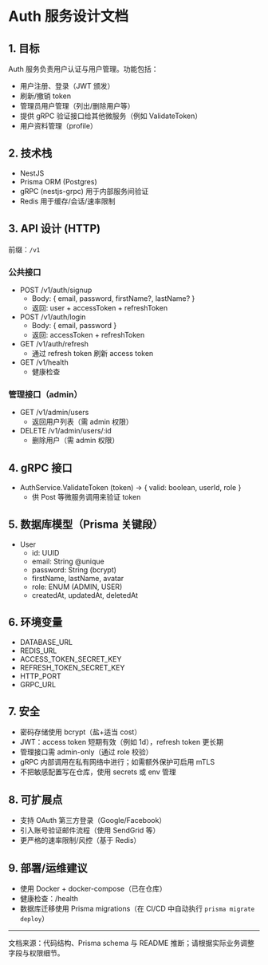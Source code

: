 # Auth 服务设计文档

## 1. 目标
Auth 服务负责用户认证与用户管理。功能包括：

- 用户注册、登录（JWT 颁发）
- 刷新/撤销 token
- 管理员用户管理（列出/删除用户等）
- 提供 gRPC 验证接口给其他微服务（例如 ValidateToken）
- 用户资料管理（profile）

## 2. 技术栈
- NestJS
- Prisma ORM (Postgres)
- gRPC (nestjs-grpc) 用于内部服务间验证
- Redis 用于缓存/会话/速率限制

## 3. API 设计 (HTTP)
前缀：`/v1`

### 公共接口
- POST /v1/auth/signup
  - Body: { email, password, firstName?, lastName? }
  - 返回: user + accessToken + refreshToken
- POST /v1/auth/login
  - Body: { email, password }
  - 返回: accessToken + refreshToken
- GET /v1/auth/refresh
  - 通过 refresh token 刷新 access token
- GET /v1/health
  - 健康检查

### 管理接口（admin）
- GET /v1/admin/users
  - 返回用户列表（需 admin 权限）
- DELETE /v1/admin/users/:id
  - 删除用户（需 admin 权限）

## 4. gRPC 接口
- AuthService.ValidateToken (token) -> { valid: boolean, userId, role }
  - 供 Post 等微服务调用来验证 token

## 5. 数据库模型（Prisma 关键段）
- User
  - id: UUID
  - email: String @unique
  - password: String (bcrypt)
  - firstName, lastName, avatar
  - role: ENUM (ADMIN, USER)
  - createdAt, updatedAt, deletedAt

## 6. 环境变量
- DATABASE_URL
- REDIS_URL
- ACCESS_TOKEN_SECRET_KEY
- REFRESH_TOKEN_SECRET_KEY
- HTTP_PORT
- GRPC_URL

## 7. 安全
- 密码存储使用 bcrypt（盐+适当 cost）
- JWT：access token 短期有效（例如 1d），refresh token 更长期
- 管理接口需 admin-only（通过 role 校验）
- gRPC 内部调用在私有网络中进行；如需额外保护可启用 mTLS
- 不把敏感配置写在仓库，使用 secrets 或 env 管理

## 8. 可扩展点
- 支持 OAuth 第三方登录（Google/Facebook）
- 引入账号验证邮件流程（使用 SendGrid 等）
- 更严格的速率限制/风控（基于 Redis）

## 9. 部署/运维建议
- 使用 Docker + docker-compose（已在仓库）
- 健康检查：/health
- 数据库迁移使用 Prisma migrations（在 CI/CD 中自动执行 `prisma migrate deploy`）


---
文档来源：代码结构、Prisma schema 与 README 推断；请根据实际业务调整字段与权限细节。